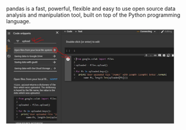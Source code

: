  <title>Pandas</title>
 <p>
 pandas is a fast, powerful, flexible and easy to use open source data analysis and manipulation tool, built on top of the Python programming language.<p>
 <img width="450" src= "pic/pandas file upload.JPG"/> <br>